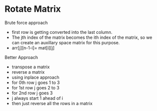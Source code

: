 # Rotate Matrix 
 
 Brute force approach
 * first row is getting converted into the last column.
 * The jth index of the matrix becomes the ith index of the matrix, so we can create an auxillary space matrix for this purpose.
 * arr[j][n-1-i]= mat[i][j]
 
 Better Approach
 * transpose a matrix 
 * reverse a matrix 
 * using inplace approach
 * for 0th row j goes 1 to 3
 * for 1st row j goes 2 to 3
 * for 2nd row j goes 3
 * j always start 1 ahead of i
 * then just reverse all the rows in a matrix
 

